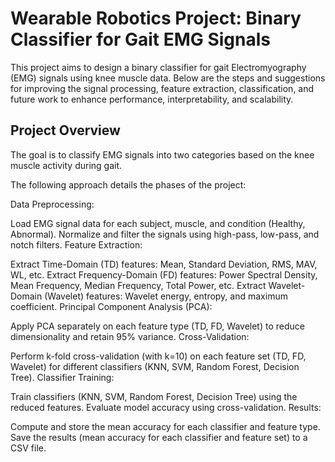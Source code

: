 # Wearable Robotics Project: Binary Classifier for Gait EMG Signals

This project aims to design a binary classifier for gait Electromyography (EMG) signals using knee muscle data. Below are the steps and suggestions for improving the signal processing, feature extraction, classification, and future work to enhance performance, interpretability, and scalability.

## Project Overview

The goal is to classify EMG signals into two categories based on the knee muscle activity during gait. 

The following approach details the phases of the project:

Data Preprocessing:

Load EMG signal data for each subject, muscle, and condition (Healthy, Abnormal).
Normalize and filter the signals using high-pass, low-pass, and notch filters.
Feature Extraction:

Extract Time-Domain (TD) features: Mean, Standard Deviation, RMS, MAV, WL, etc.
Extract Frequency-Domain (FD) features: Power Spectral Density, Mean Frequency, Median Frequency, Total Power, etc.
Extract Wavelet-Domain (Wavelet) features: Wavelet energy, entropy, and maximum coefficient.
Principal Component Analysis (PCA):

Apply PCA separately on each feature type (TD, FD, Wavelet) to reduce dimensionality and retain 95% variance.
Cross-Validation:

Perform k-fold cross-validation (with k=10) on each feature set (TD, FD, Wavelet) for different classifiers (KNN, SVM, Random Forest, Decision Tree).
Classifier Training:

Train classifiers (KNN, SVM, Random Forest, Decision Tree) using the reduced features.
Evaluate model accuracy using cross-validation.
Results:

Compute and store the mean accuracy for each classifier and feature type.
Save the results (mean accuracy for each classifier and feature set) to a CSV file.


